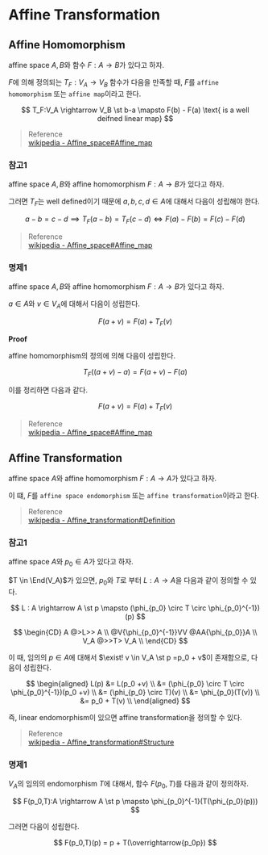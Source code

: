 # Affine Transformation

## Affine Homomorphism
affine space $A,B$와 함수 $F : A \rightarrow B$가 있다고 하자.

$F$에 의해 정의되는 $T_F:V_A \rightarrow V_B$ 함수가 다음을 만족할 때, $F$를 `affine homomorphism` 또는 `affine map`이라고 한다.

$$ T_F:V_A \rightarrow V_B \st  b-a \mapsto F(b) - F(a) \text{ is a well deifned linear map} $$

> Reference  
> [wikipedia - Affine_space#Affine_map](https://en.wikipedia.org/wiki/Affine_space#Affine_map)

### 참고1
affine space $A,B$와 affine homomorphism $F:A\rightarrow B$가 있다고 하자.

그러면 $T_F$는 well defined이기 때문에 $a,b,c,d\in A$에 대해서 다음이 성립해야 한다.

$$ a-b = c-d \implies T_F(a-b) = T_F(c-d) \iff F(a)-F(b) = F(c) - F(d) $$

> Reference  
> [wikipedia - Affine_space#Affine_map](https://en.wikipedia.org/wiki/Affine_space#Affine_map)

### 명제1
affine space $A,B$와 affine homomorphism $F:A\rightarrow B$가 있다고 하자.

$a \in A$와 $v\in V_A$에 대해서 다음이 성립한다.

$$ F(a+v) = F(a) + T_F(v) $$

**Proof**

affine homomorphism의 정의에 의해 다음이 성립한다.

$$ T_F((a+v)-a) = F(a+v) -F(a) $$

이를 정리하면 다음과 같다.

$$ F(a+v) = F(a) + T_F(v) $$

> Reference  
> [wikipedia - Affine_space#Affine_map](https://en.wikipedia.org/wiki/Affine_space#Affine_map)

## Affine Transformation
affine space $A$와 affine homomorphism $F:A\rightarrow A$가 있다고 하자.

이 떄, $F$를 `affine space endomorphism` 또는 `affine transformation`이라고 한다.

> Reference    
> [wikipedia - Affine_transformation#Definition](https://en.wikipedia.org/wiki/Affine_transformation#Definition)  

### 참고1
affine space $A$와 $p_0 \in A$가 있다고 하자.

$T \in \End(V_A)$가 있으면, $p_0$와 $T$로 부터 $L:A\rightarrow A$을 다음과 같이 정의할 수 있다.

$$ L : A \rightarrow A \st p \mapsto (\phi_{p_0} \circ T \circ \phi_{p_0}^{-1})(p) $$

$$ \begin{CD} 
A                   @>L>>     A \\ 
@V{\phi_{p_0}^{-1}}VV            @AA{\phi_{p_0}}A \\ 
V_A                 @>>T>     V_A \\
\end{CD} $$

이 때, 임의의 $p \in A$에 대해서 $\exist! v \in V_A \st p =p_0 + v$이 존재함으로, 다음이 성립한다.

$$ \begin{aligned}
L(p) &= L(p_0 +v) \\
     &= (\phi_{p_0} \circ T \circ \phi_{p_0}^{-1})(p_0 +v) \\
     &= (\phi_{p_0} \circ T)(v) \\
     &= \phi_{p_0}(T(v)) \\
     &= p_0 + T(v) \\
\end{aligned}   $$

즉, linear endomorphism이 있으면 affine transformation을 정의할 수 있다.

> Reference  
> [wikipedia - Affine_transformation#Structure](https://en.wikipedia.org/wiki/Affine_transformation#Structure)  


### 명제1


$V_A$의 임의의 endomorphism $T$에 대해서, 함수 $F(p_0, T)$를 다음과 같이 정의하자.

$$ F(p_0,T):A \rightarrow A \st p \mapsto \phi_{p_0}^{-1}(T(\phi_{p_0}(p))) $$

그러면 다음이 성립한다.

$$ F(p_0,T)(p) = p + T(\overrightarrow{p_0p}) $$


